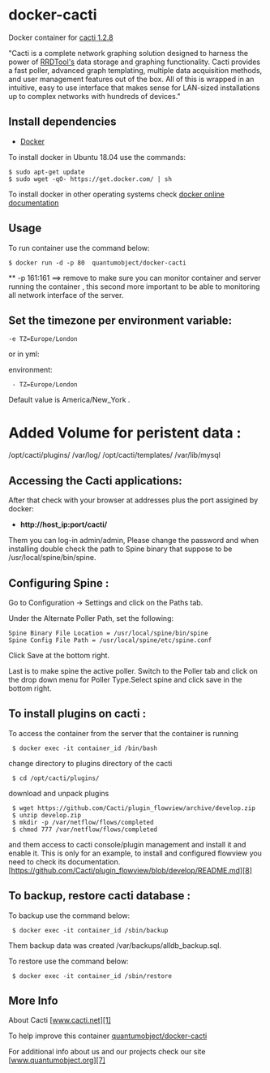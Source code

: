 # docker-cacti

Docker container for [cacti 1.2.8][3]

"Cacti is a complete network graphing solution designed to harness the power of [RRDTool's][6] data storage and graphing functionality. Cacti provides a fast poller, advanced graph templating, multiple data acquisition methods, and user management features out of the box. All of this is wrapped in an intuitive, easy to use interface that makes sense for LAN-sized installations up to complex networks with hundreds of devices."

## Install dependencies

  - [Docker][2]

To install docker in Ubuntu 18.04 use the commands:

    $ sudo apt-get update
    $ sudo wget -qO- https://get.docker.com/ | sh

 To install docker in other operating systems check [docker online documentation][4]

## Usage

To run container use the command below:

    $ docker run -d -p 80  quantumobject/docker-cacti

** -p 161:161  ==> remove to make sure you can monitor container and server running the container , this second more important to be able to monitoring all network interface of the server.

## Set the timezone per environment variable:

    -e TZ=Europe/London
  
or in yml:

  environment:
  
     - TZ=Europe/London
   
Default value is America/New_York . 

# Added Volume for peristent data :

  /opt/cacti/plugins/
  /var/log/
  /opt/cacti/templates/
  /var/lib/mysql

## Accessing the Cacti applications:

After that check with your browser at addresses plus the port assigined by docker:

  - **http://host_ip:port/cacti/**

Them you can log-in admin/admin, Please change the password and when installing double check the path to Spine binary that suppose to be /usr/local/spine/bin/spine. 

## Configuring Spine :

Go to Configuration -> Settings and click on the Paths tab.

Under the Alternate Poller Path, set the following:


    Spine Binary File Location = /usr/local/spine/bin/spine
    Spine Config File Path = /usr/local/spine/etc/spine.conf

Click Save at the bottom right.

Last is to make spine the active poller. Switch to the Poller tab and click on the drop down menu for Poller Type.Select spine and click save in the bottom right.


## To install plugins on cacti :

To access the container from the server that the container is running

     $ docker exec -it container_id /bin/bash

change directory to plugins directory of the cacti  

     $ cd /opt/cacti/plugins/

download and unpack plugins

     $ wget https://github.com/Cacti/plugin_flowview/archive/develop.zip
     $ unzip develop.zip
     $ mkdir -p /var/netflow/flows/completed
     $ chmod 777 /var/netflow/flows/completed

and them access to cacti console/plugin management and install it and enable it. This is only for an example, to install and configured flowview you need to check its documentation.  [https://github.com/Cacti/plugin_flowview/blob/develop/README.md][8]

## To backup, restore cacti database :

To backup use the command below:

     $ docker exec -it container_id /sbin/backup

Them backup data was created /var/backups/alldb_backup.sql.

To restore use the command below:

     $ docker exec -it container_id /sbin/restore

## More Info

About Cacti [www.cacti.net][1]

To help improve this container [quantumobject/docker-cacti][5]

For additional info about us and our projects check our site [www.quantumobject.org][7]

[1]:http://www.cacti.net/
[2]:https://www.docker.com
[3]:http://www.cacti.net/
[4]:http://docs.docker.com
[5]:https://github.com/QuantumObject/docker-cacti
[6]:http://oss.oetiker.ch/rrdtool
[7]:https://www.quantumobject.org/
[8]:https://github.com/Cacti/plugin_flowview/blob/develop/README.md
